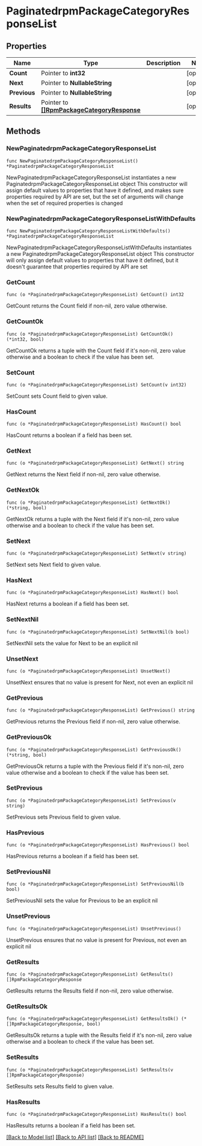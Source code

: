 # PaginatedrpmPackageCategoryResponseList

## Properties

Name | Type | Description | Notes
------------ | ------------- | ------------- | -------------
**Count** | Pointer to **int32** |  | [optional] 
**Next** | Pointer to **NullableString** |  | [optional] 
**Previous** | Pointer to **NullableString** |  | [optional] 
**Results** | Pointer to [**[]RpmPackageCategoryResponse**](RpmPackageCategoryResponse.md) |  | [optional] 

## Methods

### NewPaginatedrpmPackageCategoryResponseList

`func NewPaginatedrpmPackageCategoryResponseList() *PaginatedrpmPackageCategoryResponseList`

NewPaginatedrpmPackageCategoryResponseList instantiates a new PaginatedrpmPackageCategoryResponseList object
This constructor will assign default values to properties that have it defined,
and makes sure properties required by API are set, but the set of arguments
will change when the set of required properties is changed

### NewPaginatedrpmPackageCategoryResponseListWithDefaults

`func NewPaginatedrpmPackageCategoryResponseListWithDefaults() *PaginatedrpmPackageCategoryResponseList`

NewPaginatedrpmPackageCategoryResponseListWithDefaults instantiates a new PaginatedrpmPackageCategoryResponseList object
This constructor will only assign default values to properties that have it defined,
but it doesn't guarantee that properties required by API are set

### GetCount

`func (o *PaginatedrpmPackageCategoryResponseList) GetCount() int32`

GetCount returns the Count field if non-nil, zero value otherwise.

### GetCountOk

`func (o *PaginatedrpmPackageCategoryResponseList) GetCountOk() (*int32, bool)`

GetCountOk returns a tuple with the Count field if it's non-nil, zero value otherwise
and a boolean to check if the value has been set.

### SetCount

`func (o *PaginatedrpmPackageCategoryResponseList) SetCount(v int32)`

SetCount sets Count field to given value.

### HasCount

`func (o *PaginatedrpmPackageCategoryResponseList) HasCount() bool`

HasCount returns a boolean if a field has been set.

### GetNext

`func (o *PaginatedrpmPackageCategoryResponseList) GetNext() string`

GetNext returns the Next field if non-nil, zero value otherwise.

### GetNextOk

`func (o *PaginatedrpmPackageCategoryResponseList) GetNextOk() (*string, bool)`

GetNextOk returns a tuple with the Next field if it's non-nil, zero value otherwise
and a boolean to check if the value has been set.

### SetNext

`func (o *PaginatedrpmPackageCategoryResponseList) SetNext(v string)`

SetNext sets Next field to given value.

### HasNext

`func (o *PaginatedrpmPackageCategoryResponseList) HasNext() bool`

HasNext returns a boolean if a field has been set.

### SetNextNil

`func (o *PaginatedrpmPackageCategoryResponseList) SetNextNil(b bool)`

 SetNextNil sets the value for Next to be an explicit nil

### UnsetNext
`func (o *PaginatedrpmPackageCategoryResponseList) UnsetNext()`

UnsetNext ensures that no value is present for Next, not even an explicit nil
### GetPrevious

`func (o *PaginatedrpmPackageCategoryResponseList) GetPrevious() string`

GetPrevious returns the Previous field if non-nil, zero value otherwise.

### GetPreviousOk

`func (o *PaginatedrpmPackageCategoryResponseList) GetPreviousOk() (*string, bool)`

GetPreviousOk returns a tuple with the Previous field if it's non-nil, zero value otherwise
and a boolean to check if the value has been set.

### SetPrevious

`func (o *PaginatedrpmPackageCategoryResponseList) SetPrevious(v string)`

SetPrevious sets Previous field to given value.

### HasPrevious

`func (o *PaginatedrpmPackageCategoryResponseList) HasPrevious() bool`

HasPrevious returns a boolean if a field has been set.

### SetPreviousNil

`func (o *PaginatedrpmPackageCategoryResponseList) SetPreviousNil(b bool)`

 SetPreviousNil sets the value for Previous to be an explicit nil

### UnsetPrevious
`func (o *PaginatedrpmPackageCategoryResponseList) UnsetPrevious()`

UnsetPrevious ensures that no value is present for Previous, not even an explicit nil
### GetResults

`func (o *PaginatedrpmPackageCategoryResponseList) GetResults() []RpmPackageCategoryResponse`

GetResults returns the Results field if non-nil, zero value otherwise.

### GetResultsOk

`func (o *PaginatedrpmPackageCategoryResponseList) GetResultsOk() (*[]RpmPackageCategoryResponse, bool)`

GetResultsOk returns a tuple with the Results field if it's non-nil, zero value otherwise
and a boolean to check if the value has been set.

### SetResults

`func (o *PaginatedrpmPackageCategoryResponseList) SetResults(v []RpmPackageCategoryResponse)`

SetResults sets Results field to given value.

### HasResults

`func (o *PaginatedrpmPackageCategoryResponseList) HasResults() bool`

HasResults returns a boolean if a field has been set.


[[Back to Model list]](../README.md#documentation-for-models) [[Back to API list]](../README.md#documentation-for-api-endpoints) [[Back to README]](../README.md)


